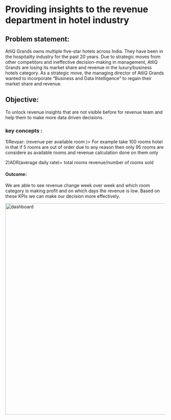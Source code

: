 # Providing insights to the revenue department in hotel industry

## Problem statement:
AtliQ Grands owns multiple five-star hotels across India. They have been in the hospitality industry for the past 20 years. Due to strategic moves from other competitors and ineffective decision-making in management, AtliQ Grands are losing its market share and revenue in the luxury/business hotels category. As a strategic move, the managing director of AtliQ Grands wanted to incorporate “Business and Data Intelligence” to regain their market share and revenue.

## Objective:
To unlock revenue insights that are not visible before for revenue team and help them to make more data driven decisions.

### key concepts :
1)Revpar: (revenue per available room )= For example take 100 rooms hotel in that if 5 rooms are out of order due to any reason then only 95 rooms are considere as available rooms and revenue calculation done on them only

2)ADR(average daily rate)= total rooms revenue/number of rooms sold

#### Outcome:
We are able to see revenue change week over week and which room category is making profit and on which days the revenue is low.
Based on these KPIs we can make our decision more effectively.


<img width="663" alt="dashboard" src="https://github.com/sheetal76/PBI-Project/assets/122160812/d23491bd-712d-4b85-9eb7-99bf558025b4">
